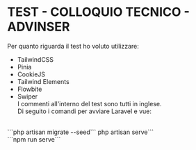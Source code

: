 # TEST - COLLOQUIO TECNICO - ADVINSER
Per quanto riguarda il test ho voluto utilizzare:
- TailwindCSS
- Pinia
- CookieJS
- Tailwind Elements
- Flowbite
- Swiper
  <br>
I commenti all'interno del test sono tutti in inglese.
    <br>
Di seguito i comandi per avviare Laravel e vue:
<br>
```php artisan migrate --seed```
php artisan serve```
<br>
```npm run serve```
